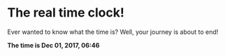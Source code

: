 # The real time clock!

Ever wanted to know what the time is? Well, your journey is about to end!

**The time is Dec 01, 2017, 06:46**